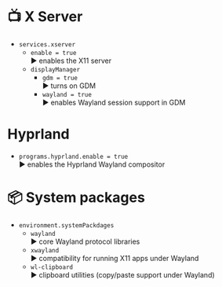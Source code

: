 # 📺 X Server

- `services.xserver`
  - `enable = true`\
    ▶️ enables the X11 server
  - `displayManager`
    - `gdm = true`\
      ▶️ turns on GDM
    - `wayland = true`\
      ▶️ enables Wayland session support in GDM

# Hyprland

- `programs.hyprland.enable = true`  
  ▶️ enables the Hyprland Wayland compositor

# 📦 System packages

- `environment.systemPackdages`
  - `wayland`\
    ▶️ core Wayland protocol libraries
  - `xwayland`\
    ▶️ compatibility for running X11 apps under Wayland
  - `wl-clipboard`\
    ▶️ clipboard utilities (copy/paste support under Wayland)
